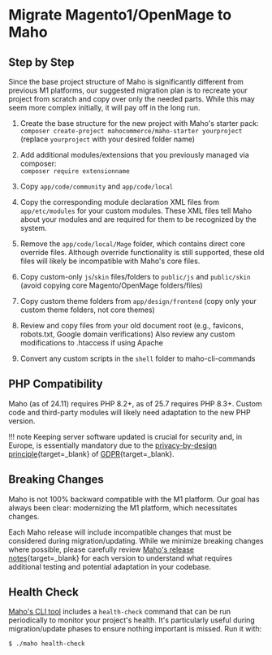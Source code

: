 # Migrate Magento1/OpenMage to Maho

## Step by Step

Since the base project structure of Maho is significantly different from previous M1 platforms,
our suggested migration plan is to recreate your project from scratch and copy over only the needed parts.
While this may seem more complex initially, it will pay off in the long run.

1. Create the base structure for the new project with Maho's starter pack:  
   `composer create-project mahocommerce/maho-starter yourproject`  
   (replace `yourproject` with your desired folder name)

2. Add additional modules/extensions that you previously managed via composer:  
   `composer require extensionname`

3. Copy `app/code/community` and `app/code/local`

4. Copy the corresponding module declaration XML files from `app/etc/modules` for your custom modules.
   These XML files tell Maho about your modules and are required for them to be recognized by the system.

5. Remove the `app/code/local/Mage` folder, which contains direct core override files. Although override functionality is still supported, these old files will likely be incompatible with Maho's core files.

6. Copy custom-only `js`/`skin` files/folders to `public/js` and `public/skin`
   (avoid copying core Magento/OpenMage folders/files)

7. Copy custom theme folders from `app/design/frontend`
   (copy only your custom theme folders, not core themes)

8. Review and copy files from your old document root (e.g., favicons, robots.txt, Google domain verifications)
   Also review any custom modifications to .htaccess if using Apache

9. Convert any custom scripts in the `shell` folder to maho-cli-commands

## PHP Compatibility
Maho (as of 24.11) requires PHP 8.2+, as of 25.7 requires PHP 8.3+.
Custom code and third-party modules will likely need adaptation to the new PHP version.

!!! note
    Keeping server software updated is crucial for security and, in Europe, is essentially mandatory due to the 
    [privacy-by-design principle](https://commission.europa.eu/law/law-topic/data-protection/reform/rules-business-and-organisations/obligations/what-does-data-protection-design-and-default-mean_en){target=_blank}
    of [GDPR](https://eur-lex.europa.eu/legal-content/EN/TXT/HTML/?uri=CELEX:32016R0679){target=_blank}.

## Breaking Changes
Maho is not 100% backward compatible with the M1 platform.
Our goal has always been clear: modernizing the M1 platform, which necessitates changes.

Each Maho release will include incompatible changes that must be considered during migration/updating.
While we minimize breaking changes where possible, please carefully review
[Maho's release notes](https://github.com/MahoCommerce/maho/releases){target=_blank}
for each version to understand what requires additional testing and potential adaptation in your codebase.

## Health Check
[Maho's CLI tool](cli-tool.md) includes a `health-check` command that can be run periodically to monitor
your project's health. It's particularly useful during migration/update phases to ensure nothing important is missed.
Run it with:

```bash
$ ./maho health-check
```